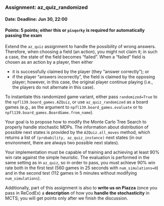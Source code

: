 ### Assignment: az_quiz_randomized
#### Date: Deadline: Jun 30, 22:00
#### Points: 5 points; either this or `pisqorky` is required for automatically passing the exam

Extend the `az_quiz` assignment to handle the possibility of wrong
answers. Therefore, when choosing a field (an action), you might not
claim it; in such a case, the state of the field becomes “failed”. When
a “failed” field is chosen as an action by a player, then either
- it is successfully claimed by the player (they “answer correctly”); or
- if the player “answers incorrectly”, the field is claimed by the opposing
  player; however, in this case, the original player continue playing
  (i.e., the players do not alternate in this case).

To instantiate this randomized game variant, either pass `randomized=True`
to the `npfl139.board_games.AZQuiz`, or use `az_quiz_randomized` as a board
games (e.g., as the argument to `npfl139.board_games.evaluate` or to
`npfl139.board_games.BoardGame.from_name`).

Your goal is to propose how to modify the Monte Carlo Tree Search to properly
handle stochastic MDPs. The information about distribution of possible next
states is provided by the `AZQuiz.all_moves` method, which returns a list of
`(probability, az_quiz_instance)` next states (in our environment, there are
always two possible next states).

Your implementation must be capable of training and achieving at least 90% win
rate against the simple heuristic. The evaluation is performed in the same
setting as in `az_quiz`, so in order to pass, you must achieve 90% win rate both
in the first test (560 games in 25 seconds with `num_simulations=0`) and in the
second test (112 games in 5 minutes without modifying `num_simulations`).

Additionally, part of this assignment is also to **write us
on Piazza** (once you pass in ReCodEx) a **description** of how you **handle the
stochasticity** in MCTS; you will get points only after we finish the discussion.
